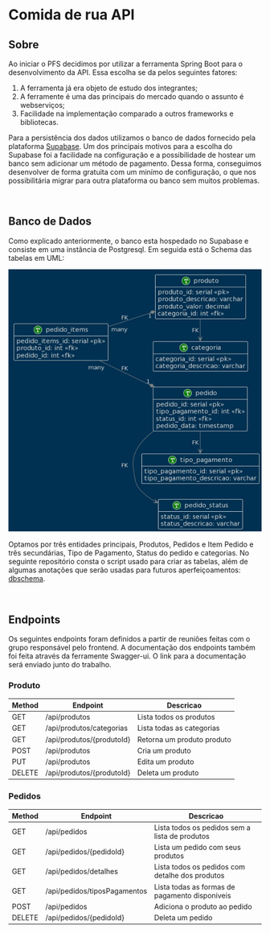 # Comida de rua API

## Sobre
Ao iniciar o PFS decidimos por utilizar a ferramenta Spring Boot para o desenvolvimento da API.
Essa escolha se da pelos seguintes fatores:


1. A ferramenta já era objeto de estudo dos integrantes;
2. A ferramente é uma das principais do mercado quando o assunto é webserviços;
3. Facilidade na implementação comparado a outros frameworks e bibliotecas.

Para a persistência dos dados utilizamos o banco de dados fornecido pela plataforma [Supabase](https://supabase.com/).
Um dos principais motivos para a escolha do Supabase foi a facilidade na configuração e a possibilidade de hostear um banco sem adicionar um método de pagamento.
Dessa forma, conseguimos desenvolver de forma gratuita com um minímo de configuração, o que nos possibilitária migrar para outra plataforma
ou banco sem muitos problemas.

<br>

## Banco de Dados
Como explicado anteriormente, o banco esta hospedado no Supabase e consiste em uma instância de Postgresql.
Em seguida está o Schema das tabelas em UML:

![schema](src%2Fmain%2Fresources%2Fmedia%2Fdbschema.jfif "db schema")

Optamos por três entidades principais, Produtos, Pedidos e Item Pedido e três secundárias, Tipo de Pagamento, Status do pedido e categorias.
No seguinte repositório consta o script usado para criar as tabelas, além de algumas anotações que serão usadas para futuros aperfeiçoamentos: [dbschema](https://github.com/djudju12/dbschema).


<br>

## Endpoints
Os seguintes endpoints foram definidos a partir de reuniões feitas com o grupo responsável pelo frontend.
A documentação dos endpoints também foi feita através da ferramente Swagger-ui. O link para a documentação será enviado junto do trabalho.

### Produto

| Method | Endpoint                  | Descricao                  |
|--------|---------------------------|----------------------------|
| GET    | /api/produtos             | Lista todos os produtos    |
| GET    | /api/produtos/categorias  | Lista todas as categorias  |
| GET    | /api/produtos/{produtoId} | Retorna um produto produto |
| POST   | /api/produtos             | Cria um produto            |
| PUT    | /api/produtos             | Edita um produto           |
| DELETE | /api/produtos/{produtoId} | Deleta um produto          |

### Pedidos

| Method | Endpoint                     | Descricao                                       |
|--------|------------------------------|-------------------------------------------------|
| GET    | /api/pedidos                 | Lista todos os pedidos sem a lista de produtos  |
| GET    | /api/pedidos/{pedidoId}      | Lista um pedido com seus produtos               |
| GET    | /api/pedidos/detalhes        | Lista todos os pedidos com detalhe dos produtos |
| GET    | /api/pedidos/tiposPagamentos | Lista todas as formas de pagamento disponiveis  |
| POST   | /api/pedidos                 | Adiciona o produto ao pedido                    |
| DELETE | /api/pedidos/{pedidoId}      | Deleta um pedido                                |
